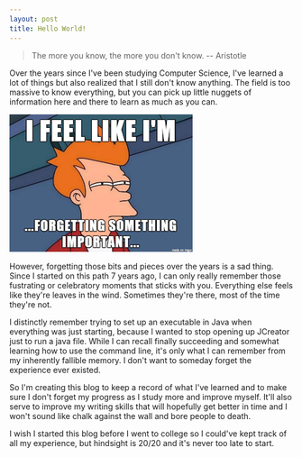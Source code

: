 ```yaml
---
layout: post
title: Hello World!
---
```

> The more you know, the more you don't know.
> -- Aristotle

Over the years since I've been studying Computer Science, I've learned a lot of things but also realized that I still don't know anything.
The field is too massive to know everything, but you can pick up little nuggets of information here and there to learn as much as you can. 

![I feel like I'm forgetting something...](/assets/images/forget.png "Like my chips.")

However, forgetting those bits and pieces over the years is a sad thing.
Since I started on this path 7 years ago, I can only really remember those fustrating or celebratory moments that sticks with you. 
Everything else feels like they're leaves in the wind. 
Sometimes they're there, most of the time they're not.


I distinctly remember trying to set up an executable in Java when everything was just starting, because I wanted to stop opening up JCreator just to run a java file.
While I can recall finally succeeding and somewhat learning how to use the command line, it's only what I can remember from my inherently fallible memory.
I don't want to someday forget the experience ever existed.

So I'm creating this blog to keep a record of what I've learned and to make sure I don't forget my progress as I study more and improve myself.
It'll also serve to improve my writing skills that will hopefully get better in time and I won't sound like chalk against the wall and bore people to death.

I wish I started this blog before I went to college so I could've kept track of all my experience, but hindsight is 20/20 and it's never too late to start.
